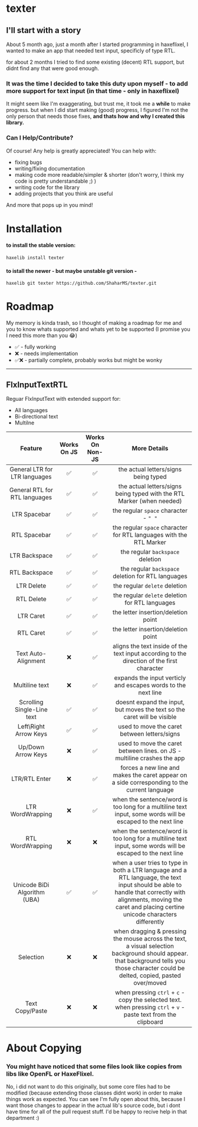 # texter

## I'll start with a story

About 5 month ago, just a month after I started programming in haxeflixel, I wanted to make an app that needed text input, specificly of type RTL.

for about 2 months I tried to find some existing (decent) RTL support, but didnt find any that were good enough.

### It was the time I decided to take this duty upon myself - to add more support for text input (in that time - only in haxeflixel)

It might seem like I'm exaggerating, but trust me, it took me a **while** to make progress. but when I did start making (good) progress,
I figured I'm not the only person that needs those fixes, **and thats how and why I created this library.**

### **Can I Help/Contribute?**
Of course! Any help is greatly appreciated! You can help with: 
- fixing bugs
- writing/fixing documentation
- making code more readable/simpler & shorter (don't worry, I think my code is pretty understandable ;) )
- writing code for the library
- adding projects that you think are useful 

And more that pops up in you mind!

# Installation

#### to install the stable version:
```
haxelib install texter
```

#### to istall the newer - but maybe unstable git version - 
```
haxelib git texter https://github.com/ShaharMS/texter.git
```

# Roadmap

My memory is kinda trash, so I thought of making a roadmap for me and you to know whats supported and whats yet to be 
supported (I promise you I need this more than you 😂)

 - ✅ - fully working
 - ❌ - needs implementation
 - ✅❌ - partially complete, probably works but might be wonky
---

## **FlxInputTextRTL**

Reguar FlxInputText with extended support for:
 - All languages
 - Bi-directional text
 - Multilne

| Feature | Works On JS | Works On Non-JS |More Details |
|  :---:  |     :---:   |       :---:     |    :---:    |
| General LTR for LTR languages | ✅ | ✅ | the actual letters/signs being typed |
| General RTL for RTL languages | ✅ | ✅ | the actual letters/signs being typed with the RTL Marker (when needed) |
| LTR Spacebar                  | ✅ | ✅ | the regular `space` character - `" "` |
| RTL Spacebar                  | ✅ | ✅ | the regular `space` character for RTL languages with the RTL Marker |
| LTR Backspace                 | ✅ | ✅ | the regular `backspace` deletion |
| RTL Backspace                 | ✅ | ✅ | the regular `backspace` deletion for RTL languages |
| LTR Delete                    | ✅ | ✅ | the regular `delete` deletion |
| RTL Delete                    | ✅ | ✅ | the regular `delete` deletion for RTL languages |
| LTR Caret                     | ✅ | ✅ | the letter insertion/deletion point |
| RTL Caret                     | ✅ | ✅ | the letter insertion/deletion point|
| Text Auto-Alignment           | ❌ | ✅ | aligns the text inside of the text input according to the direction of the first character |
| Multiline text                | ❌ | ✅ | expands the input verticly and escapes words to the next line|
| Scrolling Single-Line text    | ✅ | ✅ | doesnt expand the input, but moves the text so the caret will be visible |
| Left\Right Arrow Keys         | ✅ | ✅ | used to move the caret between letters/signs |
| Up/Down Arrow Keys            | ❌ | ✅ | used to move the caret between lines. on JS - multiline crashes the app |
| LTR/RTL Enter                 | ❌ | ✅ | forces a new line and makes the caret appear on a side corresponding to the current language |
| LTR WordWrapping              | ❌ | ✅ | when the sentence/word is too long for a multiline text input, some words will be escaped to the next line |
| RTL WordWrapping              | ❌ | ❌ |  when the sentence/word is too long for a multiline text input, some words will be escaped to the next line |
| Unicode BiDi Algorithm (UBA)  | ✅ | ✅ | when a user tries to type in both a LTR language and a RTL language, the text input should be able to handle that correctly with alignments, moving the caret and placing certine unicode characters differently |
| Selection | ❌ | ❌ | when dragging & pressing the mouse across the text, a visual selection background should appear. that background tells you those character could be delted, copied, pasted over/moved |
| Text Copy/Paste | ❌ | ❌ | when pressing `ctrl` + `c` - copy the selected text. when pressing `ctrl` + `v` - paste text from the clipboard |



# About Copying

### You might have noticed that some files look like copies from libs like **OpenFL** or **HaxeFlixel**.
 No, i did not want to do this originally, but some core files had to be modified (because extending those classes didnt work) in order to make things work as expected. You can see I'm fully open about this, because I want those changes to appear in the actual lib's source code, but i dont have time for all of the pull request stuff. I'd be happy to recive help in that department :)